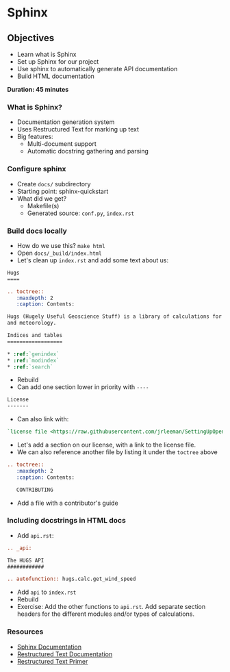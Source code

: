# Sphinx

## Objectives

- Learn what is Sphinx
- Set up Sphinx for our project
- Use sphinx to automatically generate API documentation
- Build HTML documentation

**Duration: 45 minutes**

### What is Sphinx?

- Documentation generation system
- Uses Restructured Text for marking up text
- Big features:
    - Multi-document support
    - Automatic docstring gathering and parsing

### Configure sphinx

- Create `docs/` subdirectory
- Starting point: sphinx-quickstart
- What did we get?
    - Makefile(s)
    - Generated source: `conf.py`, `index.rst`

### Build docs locally

- How do we use this? `make html`
- Open `docs/_build/index.html`
- Let's clean up `index.rst` and add some text about us:

```rst
Hugs
====

.. toctree::
   :maxdepth: 2
   :caption: Contents:

Hugs (Hugely Useful Geoscience Stuff) is a library of calculations for geophysics
and meteorology.

Indices and tables
==================

* :ref:`genindex`
* :ref:`modindex`
* :ref:`search`
```

- Rebuild
- Can add one section lower in priority with `----`

```rst
License
-------
```

- Can also link with:
```rst
`license file <https://raw.githubusercontent.com/jrleeman/SettingUpOpenSource/master/LICENSE>`_
```

- Let's add a section on our license, with a link to the license file.
- We can also reference another file by listing it under the `toctree` above

```rst
.. toctree::
   :maxdepth: 2
   :caption: Contents:

   CONTRIBUTING
```

- Add a file with a contributor's guide

### Including docstrings in HTML docs

- Add `api.rst`:
```rst
.. _api:

The HUGS API
############

.. autofunction:: hugs.calc.get_wind_speed

```
- Add `api` to `index.rst`
- Rebuild
- Exercise: Add the other functions to `api.rst`. Add separate section headers for the different modules and/or types of calculations.

### Resources

- [Sphinx Documentation](http://www.sphinx-doc.org/en/master/)
- [Restructured Text Documentation](http://docutils.sourceforge.net/rst.html)
- [Restructured Text Primer](http://docutils.sourceforge.net/docs/user/rst/quickstart.html)